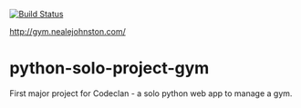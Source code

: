 [![Build Status](https://travis-ci.com/nealeb4zod/python-solo-project-gym.svg?branch=main)](https://travis-ci.com/nealeb4zod/python-solo-project-gym)

http://gym.nealejohnston.com/

# python-solo-project-gym
First major project for Codeclan - a solo python web app to manage a gym.
